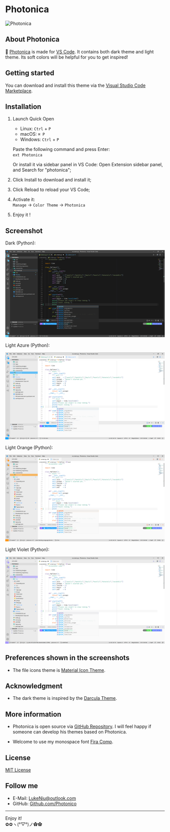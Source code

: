 # Photonica

![Photonica](https://raw.githubusercontent.com/Photonico/Photonica/master/logo.png)

## About Photonica

:rainbow: [Photonica](https://marketplace.visualstudio.com/items?itemName=ConAntares.Photonica) is made for [VS Code](https://code.visualstudio.com/). It contains both dark theme and light theme. Its soft colors will be helpful for you to get inspired!

## Getting started

You can download and install this theme via the [Visual Studio Code Marketplace](https://marketplace.visualstudio.com/items?itemName=ConAntares.photonica).

## Installation

1. Launch Quick Open  

   * Linux:    `Ctrl` + `P`
   * macOS:    `⌘ P`
   * Windows:  `Ctrl` + `P`

    Paste the following command and press Enter:  
        ```ext Photonica```

    Or install it via sidebar panel in VS Code: Open Extension sidebar panel, and Search for "photonica";

2. Click Install to download and install it;
3. Click Reload to reload your VS Code;
4. Activate it:  
    `Manage` → `Color Theme` → `Photonica`
5. Enjoy it !

## Screenshot

Dark (Python):

![Dark (Python)](https://raw.githubusercontent.com/Photonico/Photonica/master/screenshots/Dark_Python.png)

Light Azure (Python):

![Light (Python)](https://raw.githubusercontent.com/Photonico/Photonica/master/screenshots/Light_Azure_Python.png)

Light Orange (Python):

![Light (Python)](https://raw.githubusercontent.com/Photonico/Photonica/master/screenshots/Light_Orange_Python.png)

Light Violet (Python):

![Light (Python)](https://raw.githubusercontent.com/Photonico/Photonica/master/screenshots/Light_Violet_Python.png)

## Preferences shown in the screenshots

* The file icons theme is [Material Icon Theme](https://marketplace.visualstudio.com/items?itemName=PKief.material-icon-theme).

## Acknowledgment

* The dark theme is inspired by the [Darcula Theme](https://marketplace.visualstudio.com/items?itemName=rokoroku.vscode-theme-darcula).

## More information

* Photonica is open source via [GitHub Repository](https://github.com/ConAntares/Photonica/). I will feel happy if someone can develop his themes based on Photonica.

* Welcome to use my monospace font [Fira Comp](https://github.com/Photonico/Fira_Comp).

## License

[MIT License](https://github.com/ConAntares/Photonica/blob/master/LICENSE)

## Follow me

* E-Mail: LukeNiu@outlook.com
* GitHub: [Github.com/Photonico](https://Github.com/Photonico)

------

Enjoy it!  
✿✿ヽ(°▽°)ノ✿✿
